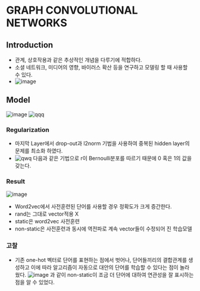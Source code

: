 # GRAPH CONVOLUTIONAL NETWORKS

## Introduction

-   관계, 상호작용과 같은 추상적인 개념을 다루기에 적합하다.
-   소셜 네트워크, 미디어의 영향, 바이러스 확산 등을 연구하고 모델링 할 때 사용할 수 있다.
-   ![image](https://miro.medium.com/max/700/1*4SOlfgA9FjEpbCbfvYtiWw.png)


## Model
![image](https://miro.medium.com/max/459/1*I5ryx9VWVgQW6Y23vxn5mg.jpeg)
![qqq](https://user-images.githubusercontent.com/69898343/143408144-212ff4be-944d-4f87-bbf7-3b7f3f3babee.png)



### Regularization
- 마지막 Layer에서 drop-out과 l2norm 기법을 사용하여 중복된 hidden layer의 문제를 최소화 하였다.
- ![qwq](https://user-images.githubusercontent.com/69898343/133556690-3dc31dec-53e9-462c-bd8a-968c6a0efd81.png)
다음과 같은 기법으로 r이 Bernoulli분포를 따르기 때문에 0 혹은 1의 값을 갖는다.

### Result
![image](https://user-images.githubusercontent.com/69898343/133557331-e901652b-4e90-4b92-818b-77f6401334ff.png)
- Word2vec에서 사전훈련된 단어를 사용할 경우 정확도가 크게 증간한다.
- rand는 그대로 vector적용 X
- static은 word2vec 사전훈련
- non-static은 사전훈련과 동시에 역전파로 계속 vector들이 수정되어 진 학습모델



### 고찰
- 기존 one-hot 벡터로 단어를 표현하는 점에서 벗어나, 단어들끼리의 결합관계를 생성하고 이에 따라 알고리즘이 자동으로 대안의 단어를 학습할 수 있다는 점이 놀라웠다.
![image](https://user-images.githubusercontent.com/69898343/133558199-b43668c8-2bfa-4805-ba42-fbbd75890255.png)
과 같이 non-static이 조금 더 단어에 대하여 연관성을 잘 표시하는 점을 알 수 있었다.
